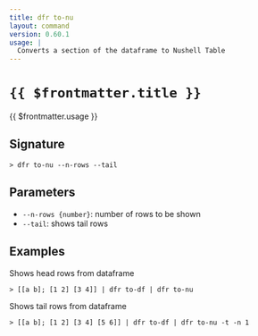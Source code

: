 ```yaml
---
title: dfr to-nu
layout: command
version: 0.60.1
usage: |
  Converts a section of the dataframe to Nushell Table
---
```


# `{{ $frontmatter.title }}`

<div style='white-space: pre-wrap;'>{{ $frontmatter.usage }}</div>

## Signature

`> dfr to-nu --n-rows --tail`

## Parameters

- `--n-rows {number}`: number of rows to be shown
- `--tail`: shows tail rows

## Examples

Shows head rows from dataframe

```shell
> [[a b]; [1 2] [3 4]] | dfr to-df | dfr to-nu
```

Shows tail rows from dataframe

```shell
> [[a b]; [1 2] [3 4] [5 6]] | dfr to-df | dfr to-nu -t -n 1
```
